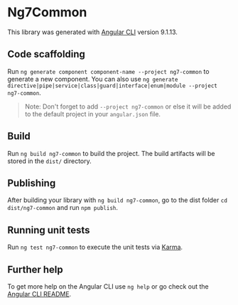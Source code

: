 # Ng7Common

This library was generated with [Angular CLI](https://github.com/angular/angular-cli) version 9.1.13.

## Code scaffolding

Run `ng generate component component-name --project ng7-common` to generate a new component. You can also use `ng generate directive|pipe|service|class|guard|interface|enum|module --project ng7-common`.
> Note: Don't forget to add `--project ng7-common` or else it will be added to the default project in your `angular.json` file. 

## Build

Run `ng build ng7-common` to build the project. The build artifacts will be stored in the `dist/` directory.

## Publishing

After building your library with `ng build ng7-common`, go to the dist folder `cd dist/ng7-common` and run `npm publish`.

## Running unit tests

Run `ng test ng7-common` to execute the unit tests via [Karma](https://karma-runner.github.io).

## Further help

To get more help on the Angular CLI use `ng help` or go check out the [Angular CLI README](https://github.com/angular/angular-cli/blob/master/README.md).
